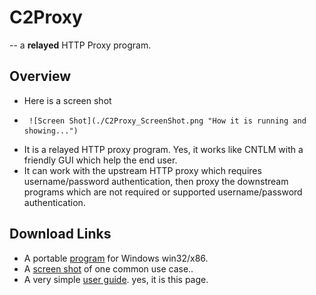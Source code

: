 C2Proxy
=======
-- a __relayed__ HTTP Proxy program.


Overview
--------

* Here is a screen shot
*      ![Screen Shot](./C2Proxy_ScreenShot.png "How it is running and showing...")
* It is a relayed HTTP proxy program.
  Yes, it works like CNTLM with a friendly GUI which help the end user.
* It can work with the upstream HTTP proxy which requires username/password authentication, then proxy the downstream programs which are not required or supported username/password authentication.

Download Links
--------------

* A portable [program](./C2Proxy_1.0.0.7z) for Windows win32/x86.
* A [screen shot](./C2Proxy_ScreenShot.png) of one common use case..
* A very simple [user guide](./Help.html). yes, it is this page.
